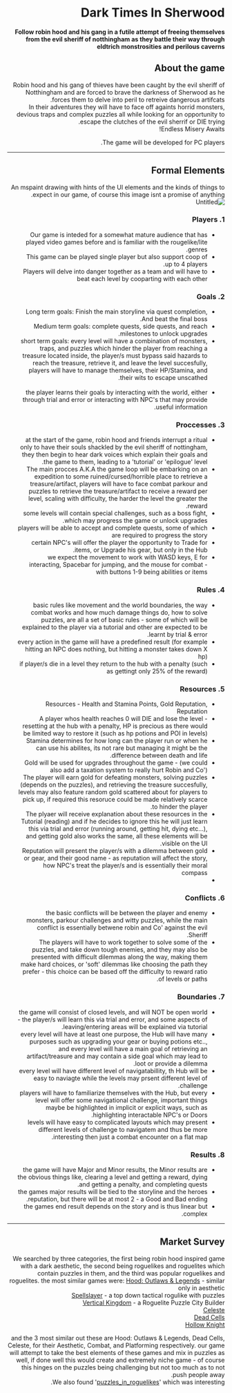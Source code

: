 <div dir='rtl' lang='he'>

# Dark Times In Sherwood

**Follow robin hood and his gang in a futile attempt of freeing themselves from the evil sheriff of notthingham as they battle their way through eldtrich monstrosities and perilous caverns**

## About the game
Robin hood and his gang of thieves have been caught by the evil sheriff of Notthingham and are forced to brave the darkness of Sherwood as he forces them to delve into peril to retreive dangerous artifcats. </br>
In their adventures they will have to face off againts horrid monsters, devious traps and complex puzzles all while looking for an opportunity to escape the clutches of the evil sherrif or DIE trying. </br>
Endless Misery Awaits! </br>

The game will be developed for PC players.

---


## Formal Elements
An mspaint drawing with hints of the UI elements and the kinds of things to expect in our game, of course this image isnt a promise of anything. </br>
![Untitled](https://github.com/HolyTrie/Dark-Times-In-Sherwood/assets/73063105/8bac977b-4586-41d2-9635-99f457121f17)


### 1. Players

* Our game is inteded for a somewhat mature audience that has played video games before and is familiar with the rougelike/lite genres. </br> 
* This game can be played single player but also support coop of up to 4 players. </br>
* Players will delve into danger together as a team and will have to beat each level by cooparting with each other </br>

### 2. Goals
* Long term goals: Finish the main storyline via quest completion, And beat the final boss. </br>
* Medium term goals: complete quests, side quests, and reach milestones to unlock upgrades. </br>
* short term goals: every level will have a combination of monsters, traps, and puzzles which hinder the player from reaching a treasure located inside, the player/s must bypass said hazards to reach the treasure, retrieve it, and leave the level succesfully, players will have to manage themselves, their HP/Stamina, and their wits to escape unscathed. </br></br>
* the player learns their goals by interacting with the world, either through trial and error or interacting with NPC's that may provide useful information.


### 3. Proccesses 
* at the start of the game, robin hood and friends interrupt a ritual only to have their souls shackled by the evil sheriff of nottingham, they then begin to hear dark voices which explain their goals and the game to them, leading to a 'tutorial' or 'epilogue' level.
* The main procces A.K.A the game loop will be embarking on an expedition to some ruined/cursed/horrible place to retrieve a treasure/artifact, players will have to face combat parkour and puzzles to retrieve the treasure/artifact to receive a reward per level, scaling with difficulty, the harder the level the greater the reward.
* some levels will contain special challenges, such as a boss fight, which may progress the game or unlock upgrades.
* players will be able to accept and complete quests, some of which are required to progress the story
* certain NPC's will offer the player the opportunity to Trade for items, or Upgrade his gear, but only in the Hub.
* we expect the movement to work with WASD keys, E for interacting, Spacebar for jumping, and the mouse for combat - with buttons 1-9 being abilities or items 

### 4. Rules
* basic rules like movement and the world boundaries, the way combat works and how much damage things do, how to solve puzzles, are all a set of basic rules - some of which will be explained to the player via a tutorial and other are expected to be learnt by trial & error.
* every action in the game will have a predefined result (for example hitting an NPC does nothing, but hitting a monster takes down X hp)
* if player/s die in a level they return to the hub with a penalty (such as gettingt only 25% of the reward)

### 5. Resources
* Resources - Health and Stamina Points, Gold Reputation, Reputation
* A player whos health reaches 0 will DIE and lose the level - resetting at the hub with a penalty, HP is precious as there would be limited way to restore it (such as hp potions and POI in levels)
* Stamina determines for how long can the player run or when he can use his abilites, its not rare but managing it might be the difference between death and life.
* Gold will be used for upgrades throughout the game - (we could also add a taxation system to really hurt Robin and Co')
* The player will earn gold for defeating monsters, solving puzzles (depends on the puzzles), and retrieving the treasure succesfully, levels may also feature random gold scattered about for players to pick up, if required this resoruce could be made relatively scarce to hinder the player.
* The plyaer will receive explanation about these resources in the Tutorial (reading) and if he decides to ignore this he will just learn this via trial and error (running around, getting hit, dying etc...), and getting gold also works the same, all these elements will be visible on the UI.
* Reputation will present the player/s with a dilemma between gold or gear, and their good name - as reputation will affect the story, how NPC's treat the player/s and is essentially their moral compass
* 
### 6. Conflicts
* the basic conflicts will be between the player and enemy monsters, parkour challenges and witty puzzles, while the main conflict is essentially betwene robin and Co' against the evil Sheriff.
* The players will have to work together to solve some of the puzzles, and take down tough enemies, and they may also be presented with difficult dilemmas along the way, making them make hard choices, or 'soft' dilemmas like choosing the path they prefer - this choice can be based off the difficulty to reward ratio of levels or paths. 

### 7. Boundaries
* the game will consist of closed levels, and will NOT be open world - the player/s will learn this via trial and error, and some aspects of leaving/entering areas will be explained via tutorial.
* every level will have at least one purpose, the Hub will have many purposes such as upgrading your gear or buying potions etc.., and every level will have a main goal of retrieving an artifact/treasure and may contain a side goal which may lead to loot or provide a dilemma.
* every level will have different level of navigatabillity, th Hub will be easy to naviagte while the levels may prsent different level of challenge.
* players will have to familiarize themselves with the Hub, but every level will offer some navigational challenge, important things maybe be highlighted in implicit or explicit ways, such as highlighting interactable NPC's or Doors.
* levels will have easy to complicated layouts which may present different levels of challenge to navigatem and thus be more interesting then just a combat encounter on a flat map.
### 8. Results
* the game will have Major and Minor results, the Minor results are the obvious things like, clearing a level and getting a reward, dying and getting a penalty, and completing quests.
* the games major results will be tied to the storyline and the heroes reputation, but there will be at most 2 - a Good and Bad ending.
* the games end result depends on the story and is thus linear but complex.

---

## Market Survey
We searched by three categories, the first being robin hood inspired game with a dark aesthetic, the second being roguelikes and roguelites which contain puzzles in them, and the third was popular roguelikes and roguelites.
the most similar games were:
[Hood: Outlaws & Legends](https://store.steampowered.com/app/927350/Hood_Outlaws__Legends/) - similar only in aesthetic </br>
[Spellslayer](https://www.youtube.com/watch?v=q1nLZeVX6gI&ab_channel=WhiteFalconPlays) - a top down tactical rogulike with puzzles </br>
[Vertical Kingdom](https://www.youtube.com/watch?v=f8LIL6Vhwm4&ab_channel=FGsquared) - a Roguelite Puzzle City Builder </br>
[Celeste](https://store.steampowered.com/app/504230/Celeste/) </br>
[Dead Cells](https://store.steampowered.com/app/588650/Dead_Cells/) </br>
[Hollow Knight](https://store.steampowered.com/app/367520/Hollow_Knight/) </br>

and the 3 most similar out these are Hood: Outlaws & Legends, Dead Cells, Celeste, for their Aesthetic, Combat, and Platforming respectively.
our game will attempt to take the best elements of these games and mix in puzzles as well, if done well this would create and extremely niche game - of course this hinges on the puzzles being challenging but not too much as to not push people away.
</br>
We also found '[puzzles_in_roguelikes](https://www.reddit.com/r/roguelikes/comments/4xzc5j/puzzles_in_roguelikes/)' which was interesting.
</div>
